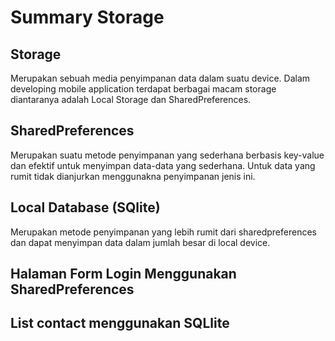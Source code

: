 # Summary Storage

## Storage

Merupakan sebuah media penyimpanan data dalam suatu device. Dalam developing mobile application terdapat berbagai macam storage diantaranya adalah Local Storage dan SharedPreferences.

## SharedPreferences

Merupakan suatu metode penyimpanan yang sederhana berbasis key-value dan efektif untuk menyimpan data-data yang sederhana. Untuk data yang rumit tidak dianjurkan menggunakna penyimpanan jenis ini.

## Local Database (SQlite)

Merupakan metode penyimpanan yang lebih rumit dari sharedpreferences dan dapat menyimpan data dalam jumlah besar di local device.

## Halaman Form Login Menggunakan SharedPreferences 

## List contact menggunakan SQLlite
